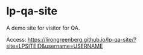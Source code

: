 # lp-qa-site

A demo site for visitor for QA.

Access: 
https://lirongreenberg.github.io/lp-qa-site/?site=LPSITEID&username=USERNAME